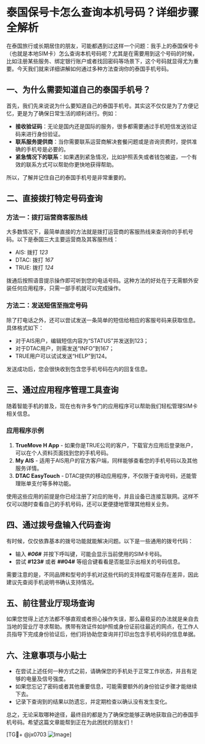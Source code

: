# 泰国保号卡怎么查询本机号码？详细步骤全解析

在泰国旅行或长期居住的朋友，可能都遇到过这样一个问题：我手上的泰国保号卡（也就是本地SIM卡）怎么查询本机号码呢？尤其是在需要用到这个号码的时候，比如注册某些服务、绑定银行账户或者找回密码等场景下，这个号码就显得尤为重要。今天我们就来详细讲解如何通过多种方法查询你的泰国手机号码。

## 一、为什么需要知道自己的泰国手机号？

首先，我们先来说说为什么要知道自己的泰国手机号。其实这不仅仅是为了方便记忆，更是为了确保日常生活的顺利进行。例如：

- **接收验证码**：无论是国内还是国际的服务，很多都需要通过手机短信发送验证码来进行身份验证。
- **联系服务提供商**：当你需要联系运营商解决套餐问题或是咨询资费时，提供准确的手机号是必要的。
- **紧急情况下的联系**：如果遇到紧急情况，比如护照丢失或者钱包被盗，一个有效的联系方式可以帮助你更快地获得帮助。

所以，了解并记住自己的泰国手机号是非常重要的。

## 二、直接拨打特定号码查询

### 方法一：拨打运营商客服热线

大多数情况下，最简单直接的方法就是拨打运营商的客服热线来查询你的手机号码。以下是泰国三大主要运营商及其客服热线：

- AIS: 拨打 *123*
- DTAC: 拨打 *167*
- TRUE: 拨打 *124*

拨通后按照语音提示操作即可听到您的电话号码。这种方法的好处在于无需额外安装任何应用程序，只需一部手机就可以完成操作。

### 方法二：发送短信至指定号码

除了打电话之外，还可以尝试发送一条简单的短信给相应的客服号码来获取信息。具体格式如下：

- 对于AIS用户，编辑短信内容为“STATUS”并发送到123；
- 对于DTAC用户，则需发送“INFO”到167；
- TRUE用户可以试试发送“HELP”到124。

发送成功后，您会很快收到包含您手机号码在内的回复信息。

## 三、通过应用程序管理工具查询

随着智能手机的普及，现在也有许多专门的应用程序可以帮助我们轻松管理SIM卡相关信息。

### 应用程序示例

1. **TrueMove H App** - 如果你是TRUE公司的客户，下载官方应用后登录账户，可以在个人资料页面找到您的手机号码。
2. **My AIS** - 适用于AIS用户的官方客户端，同样能够查看您的手机号码以及其他服务详情。
3. **DTAC EasyTouch** - DTAC提供的移动应用程序，不仅限于查询号码，还能管理账单支付等多种功能。

使用这些应用的前提是你已经注册了对应的账号，并且设备已连接互联网。这样不仅可以随时查看自己的手机号码，还可以更便捷地管理其他相关业务。

## 四、通过拨号盘输入代码查询

有时候，仅仅依靠基本的拨号功能就能解决问题。以下是一些通用的拨号代码：

- 输入 **#*06*#** 并按下呼叫键，可能会显示当前使用的SIM卡号码。
- 尝试 **#123#** 或者 **##04#** 等组合键看看是否能显示出相关的号码信息。

需要注意的是，不同品牌和型号的手机对这些代码的支持程度可能存在差异，因此建议先查阅手机说明书确认支持情况。

## 五、前往营业厅现场查询

如果您觉得上述方法都不够直观或者担心操作失误，那么最稳妥的办法就是亲自去当地的营业厅寻求帮助。携带有效证件如护照或身份证前往最近的网点，在工作人员指导下完成身份验证后，他们将协助您查询并打印出包含手机号码的信息单据。

## 六、注意事项与小贴士

- 在尝试上述任何一种方式之前，请确保您的手机处于正常工作状态，并且有足够的电量及信号强度。
- 如果您忘记了密码或者其他重要信息，可能需要额外的身份验证步骤才能继续下去。
- 记录下查询到的结果以防遗忘，并定期检查以确认没有发生变化。

总之，无论采取哪种途径，最终目的都是为了确保您能够正确地获取自己的泰国手机号码。希望这篇文章能帮到正在为此困扰的朋友们！

[TG💪+ @jx0703 ![Image](https://github.com/user-attachments/assets/dbca1d08-cadb-493c-b0ec-ad6f7a83f270)]